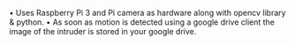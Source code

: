 •	Uses Raspberry Pi 3 and Pi camera as hardware along with opencv library & python.
•	As soon as motion is detected using a google drive client the image of the intruder is stored in your google drive.
